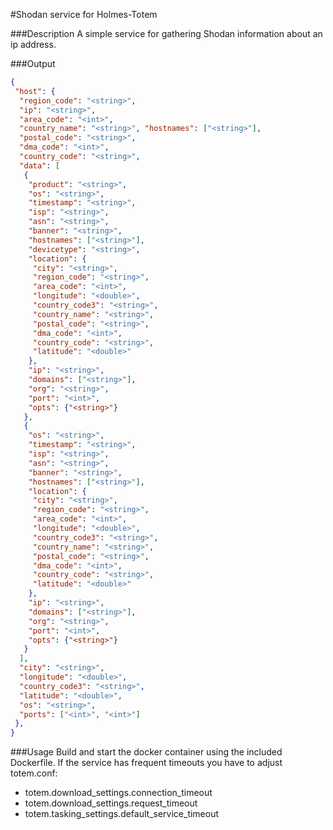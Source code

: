 #Shodan service for Holmes-Totem

###Description
A simple service for gathering Shodan information about an ip address.

###Output
```json
{
 "host": {
  "region_code": "<string>",
  "ip": "<string>",
  "area_code": "<int>",
  "country_name": "<string>", "hostnames": ["<string>"],
  "postal_code": "<string>",
  "dma_code": "<int>",
  "country_code": "<string>",
  "data": [
   {
    "product": "<string>",
    "os": "<string>",
    "timestamp": "<string>",
    "isp": "<string>",
    "asn": "<string>",
    "banner": "<string>",
    "hostnames": ["<string>"],
    "devicetype": "<string>",
    "location": {
     "city": "<string>",
     "region_code": "<string>",
     "area_code": "<int>",
     "longitude": "<double>",
     "country_code3": "<string>",
     "country_name": "<string>",
     "postal_code": "<string>",
     "dma_code": "<int>",
     "country_code": "<string>",
     "latitude": "<double>"
    },
    "ip": "<string>",
    "domains": ["<string>"],
    "org": "<string>",
    "port": "<int>",
    "opts": {"<string>"}
   },
   {
    "os": "<string>",
    "timestamp": "<string>",
    "isp": "<string>",
    "asn": "<string>",
    "banner": "<string>",
    "hostnames": ["<string>"],
    "location": {
     "city": "<string>",
     "region_code": "<string>",
     "area_code": "<int>",
     "longitude": "<double>",
     "country_code3": "<string>",
     "country_name": "<string>",
     "postal_code": "<string>",
     "dma_code": "<int>",
     "country_code": "<string>",
     "latitude": "<double>"
    },
    "ip": "<string>",
    "domains": ["<string>"],
    "org": "<string>",
    "port": "<int>",
    "opts": {"<string>"}
   }
  ],
  "city": "<string>",
  "longitude": "<double>",
  "country_code3": "<string>",
  "latitude": "<double>",
  "os": "<string>",
  "ports": ["<int>", "<int>"]
 },
}
```

###Usage
Build and start the docker container using the included Dockerfile.
If the service has frequent timeouts you have to adjust totem.conf:
+ totem.download_settings.connection_timeout
+ totem.download_settings.request_timeout
+ totem.tasking_settings.default_service_timeout
